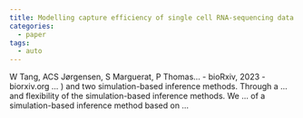 ```yaml
---
title: Modelling capture efficiency of single cell RNA-sequencing data improves inference of transcriptome-wide burst kinetics
categories:
  - paper
tags:
  - auto
---
```

W Tang, ACS Jørgensen, S Marguerat, P Thomas… - bioRxiv, 2023 - biorxiv.org
… ) and two simulation-based inference methods. Through a … and flexibility of the simulation-based inference methods. We … of a simulation-based inference method based on …
